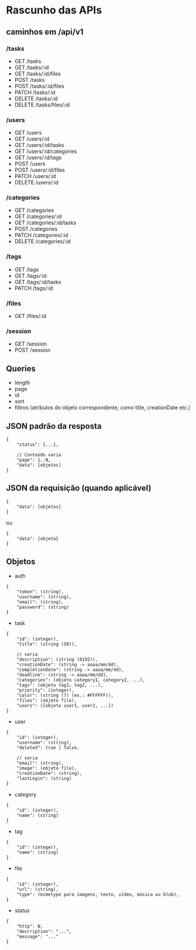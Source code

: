 # Rascunho das APIs

## caminhos em /api/v1

### /tasks
* GET /tasks
* GET /tasks/:id
* GET /tasks/:id/files
* POST /tasks
* POST /tasks/:id/files
* PATCH /tasks/:id
* DELETE /tasks/:id
* DELETE /tasks/files/:id

### /users
* GET /users
* GET /users/:id
* GET /users/:id/tasks
* GET /users/:id/categories
* GET /users/:id/tags
* POST /users
* POST /users/:id/files
* PATCH /users/:id
* DELETE /users/:id

### /categories
* GET /categories
* GET /categories/:id
* GET /categories/:id/tasks
* POST /categories
* PATCH /categories/:id
* DELETE /categories/:id

### /tags
* GET /tags
* GET /tags/:id
* GET /tags/:id/tasks
* PATCH /tags/:id

### /files
* GET /files/:id

### /session
* GET /session
* POST /session

## Queries
* length
* page
* id
* sort
* filtros (atributos do objeto correspondente, como title, creationDate etc.)

## JSON padrão da resposta
```
{
	"status": {...},

	// Conteúdo varia
	"page": 1..N,
	"data": [objetos]
}
```

## JSON da requisição (quando aplicável)
```
{
	"data": [objetos]
}
```
ou
```
{
	"data": {objeto}
}
```

## Objetos

* auth
```
{
	"token": (string),
	"username": (string),
	"email": (string),
	"password": (string)
}
```

* task
```
{
	"id": (integer),
	"title": (string (50)),

	// varia
	"description": (string (8192)),
	"creationDate": (string -> aaaa/mm/dd),
	"completionDate": (string -> aaaa/mm/dd),
	"deadline": (string -> aaaa/mm/dd),
	"categories": (objeto category1, category2, ...),
	"tags": (objeto tag1, tag2, ...),
	"priority": (integer),
	"color": (string (7) (ex.: #FFFFFF)),
	"files": (objeto file),
	"users": ([objeto user1, user2, ...])
}
```

* user
```
{
	"id": (integer),
	"username": (string),
	"deleted": true | false,

	// varia
	"email": (string),
	"image": (objeto file),
	"creationDate": (string),
	"lastLogin": (string)
}
```

* category
```
{
	"id": (integer),
	"name": (string)
}
```

* tag
```
{
	"id": (integer),
	"name": (string)
}
```

* file
```
{
	"id": (integer),
	"url": (string),
	"type": (mimetype para imagens, texto, vídeo, música ou blob),
}
```

* status
```
{
	"http": N,
	"description": "...",
	"message": "..."
}
```
